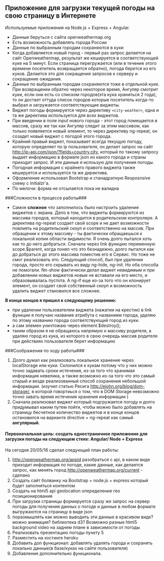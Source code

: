 ## Приложение для загрузки текущей погоды на свою страницу в Интернете ##

Используемые приложения на Node.js + Express + Angular.
+ Данные беруться с сайта openweathermap.org
+ Есть возможность добавлять города России
+ Данные по выбранным городам сохраняются в куки
+ Когда добавляется новый город - первый раз запрос делается на сайт Openweathermap, результат же кешируется в соответствующей куке на 5 минут. Если страница перегружается (или в течение этого времени посетитель возвращается обратно), погода берется из его куков. Делается это для сокращения запросов к серверу и сокращение ожидания.
+ Данные по выбранным городам сохраняются тоже в отдельной куке. При возвращении обратно через некоторое время, Ангуляр смотрит куки, если они есть со списком городов(эта кука храниться 2 года), то он достает оттуда список городов которые посетитель когда-то выбрал и загружается соответствующие виджеты.
+ Виджет погоды формируется через директиву `<city-weather>`, одна и та же директива используется для всех виджетов.
+ При введении в поле input нового города - этот город помещается в массив, сразу же так как Ангуляр следит за этим массивом, как только появляется новый элемент, то через директиву ng-repeat, он созадет новый виджет с погодой этого города.
+ Крайний правый виджет, показывает всегда текущую погоду, которую определяет по ip пользователя, он делает запрос на сайт http://ip-api.com/json/?fields=country,city, который по такому запросу выдает информацию в формате json из какого города и страны приходит запрос. И эти данные я испоьзую для получения погоды.
+ Погодная информация с крайнего правого виджета также кешируется и используется та же директива.
+ Оформление использовал Bootstrap и станадратную Resposnsive схему с Initialzr'a. 
+ По мелочи: форма не отсылается пока не валидна






###Сложности в процессе работы###

- Самое **сложное** что заполнилось было настроить удаление виджетов с экрана. Дело в том, что виджеты формируются из массива городов, который находится в родительском контролере. А директива ng-repeat создает свой scope и не дает возможности повлиять на родительский скоуп и соответственно на массив.
При обращении к этому массиву - ты фактически обращаешься к локальной копии области видимости. Я очень долго пытался хоть как то до него добраться. Сначала через link функцию переменную scope.$parent, когда понял что это безнадежно, долго пытался как до добраться до этого массива поместив его в Сервис.
Но тоже не смог реализовать это. Следующий способ, был при удалении города, просто его скрывать из виду ng-hide, ng-init. Но оба способа не помогали. Nn-show фактически делал виджет невидимым и при добавлении новых виджетов новые не вставали на его место, и образовывалась пустота.
А ng-if еще из-за того что он клонирует элемент, он создает свой собственный скоуп и возможность удалить виджет становился все сложнее.

**В конце концов я пришел к следующему решению:**
- при удалении пользователем виджета (нажатии на крестик) в link функции я получаю название атрибута с названием города, удаляю по этому названию города соответствующий город из куки.
- а сам элемен уничтожаю через element.$destroy();
- таким образом я не обращаюсь напрямую к массиву родителя, а удаляю город из кука, из которого в свою очередь массив родителя при действиях пользователя берет информацию 

###Соображения по ходу работы###
1. Долго думал как реализовать локальное хранение через localStorage или куки. Склонился к кукам потому что у них можно точно задавать сроки истечения, из-за того что хранимая информация невелика, а также возможно из-за того что это самый старый и везде реализованный способ сохранения небольшой информации. (изучил статью Ресига http://ejohn.org/blog/dom-storage/, в которой говортиься о том, что в DOM Storage невозможно точно завать время истечения хранения информации )
2. Сначала реализовал виджет который подгружается погоду и долго придумывал каким путем пойти, чтобы можно было добавлять на страницу бесчетное количество виджетов и в конце концов остановился на варианте directive + ng-repeat как самый **ангулярный**.




#### Первоначальная цель: создать одностраничное приложение для загрузки погоды на следующем стеке: Angular/ Node + Express ####

На сегодня 20/05/16 сделал следующий план работы:

1. http://openweathermap.org/appid разобраться с api, в каком виде приходит информация по погоде, какие данные, как делается запрос, как менять город http://openweathermap.org/current - сделано
2. Создать сайт болванку на Bootstrap + node.js + express который будет заполняться контентом
3. Создать на html5 api geolocation опеределение гео позиционирования
4. При загрузки страницы формируется сразу же запрос на сервер погоды для получения данных о погоде и данные в любом формате выгружаются на страницу в виде json
5. поразмышлять как можно выводить эти данные в красивом виде? можно анимация? библиотека d3? Возможно разные html5 background video на заднем плане в зависимости от погоды
6. Реализовать презентацию погоды пункту 5
7. Разместить на хостинге heroku
8. Добавить доп функционал: добавлять удалять города и сохранять локально данные(в базе/куках на сайте пользователя)
9. Добавление дополнительно функционала.

